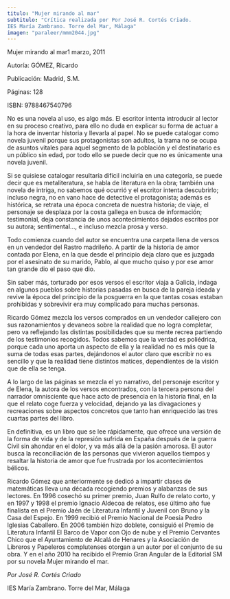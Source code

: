 ```yaml
---
titulo: "Mujer mirando al mar"
subtitulo: "Crítica realizada por Por José R. Cortés Criado.IES María Zambrano. Torre del Mar, Málaga"
imagen: "paraleer/mmm2044.jpg"
---
```

Mujer mirando al mar1 marzo, 2011

Autoría: GÓMEZ, Ricardo

Publicación: Madrid, S.M.

Páginas: 128

ISBN: 9788467540796

No es una novela al uso, es algo más. El escritor intenta introducir al lector en su proceso creativo, para ello no duda en explicar su forma de actuar a la hora de inventar historia y llevarla al papel. No se puede catalogar como novela juvenil porque sus protagonistas son adultos, la trama no se ocupa de asuntos vitales para aquel segmento de la población y el destinatario es un público sin edad, por todo ello se puede decir que no es únicamente una novela juvenil.

Si se quisiese catalogar resultaría difícil incluirla en una categoría, se puede decir que es metaliteratura, se habla de literatura en la obra; también una novela de intriga, no sabemos qué ocurrió y el escritor intenta descubrirlo; incluso negra, no en vano hace de detective el protagonista; además es histórica, se retrata una época concreta de nuestra historia; de viaje, el personaje se desplaza por la costa gallega en busca de información; testimonial, deja constancia de unos acontecimientos dejados escritos por su autora; sentimental…, e incluso mezcla prosa y verso.

Todo comienza cuando del autor se encuentra una carpeta llena de versos en un vendedor del Rastro madrileño. A partir de la historia de amor contada por Elena, en la que desde el principio deja claro que es juzgada por el asesinato de su marido, Pablo, al que mucho quiso y por ese amor tan grande dio el paso que dio.

Sin saber más, torturado por esos versos el escritor viaja a Galicia, indaga en algunos pueblos sobre historias pasadas en busca de la pareja ideada y revive la época del principio de la posguerra en la que tantas cosas estaban prohibidas y sobrevivir era muy complicado para muchas personas.

Ricardo Gómez mezcla los versos comprados en un vendedor callejero con sus razonamientos y devaneos sobre la realidad que no logra completar, pero va reflejando las distintas posibilidades que su mente recrea partiendo de los testimonios recogidos. Todos sabemos que la verdad es poliédrica, porque cada uno aporta un aspecto de ella y la realidad no es más que la suma de todas esas partes, dejándonos el autor claro que escribir no es sencillo y que la realidad tiene distintos matices, dependientes de la visión que de ella se tenga.

A lo largo de las páginas se mezcla el yo narrativo, del personaje escritor y de Elena, la autora de los versos encontrados, con la tercera persona del narrador omnisciente que hace acto de presencia en la historia final, en la que el relato coge fuerza y velocidad, dejando ya las divagaciones y recreaciones sobre aspectos concretos que tanto han enriquecido las tres cuartas partes del libro.

En definitiva, es un libro que se lee rápidamente, que ofrece una versión de la forma de vida y de la represión sufrida en España después de la guerra Civil sin ahondar en el dolor, y va más allá de la pasión amorosa. El autor busca la reconciliación de las personas que vivieron aquellos tiempos y resaltar la historia de amor que fue frustrada por los acontecimientos bélicos.

Ricardo Gómez que anteriormente se dedicó a impartir clases de matemáticas lleva una década recogiendo premios y alabanzas de sus lectores. En 1996 cosechó su primer premio, Juan Rulfo de relato corto, y en 1997 y 1998 el premio Ignacio Aldecoa de relatos, ese último año fue finalista en el Premio Jaén de Literatura Infantil y Juvenil con Bruno y la Casa del Espejo. En 1999 recibió el Premio Nacional de Poesía Pedro Iglesias Caballero. En 2006 también hizo doblete, consiguió el Premio de Literatura Infantil El Barco de Vapor con Ojo de nube y el Premio Cervantes Chico que el Ayuntamiento de Alcalá de Henares y la Asociación de Libreros y Papeleros complutenses otorgan a un autor por el conjunto de su obra. Y en el año 2010 ha recibido el Premio Gran Angular de la Editorial SM por su novela Mujer mirando el mar.

_Por José R. Cortés Criado_

IES María Zambrano. Torre del Mar, Málaga

